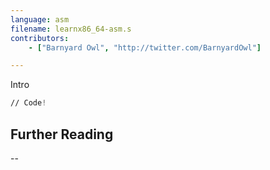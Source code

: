 ```yaml
---
language: asm
filename: learnx86_64-asm.s
contributors:
    - ["Barnyard Owl", "http://twitter.com/BarnyardOwl"]

---
```


Intro

```asm
// Code!

```

## Further Reading

--
